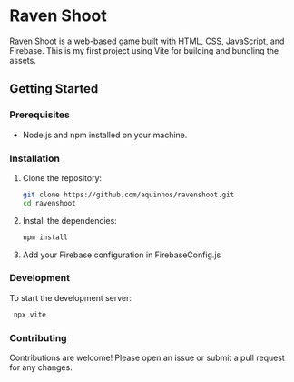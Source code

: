 # Raven Shoot

Raven Shoot is a web-based game built with HTML, CSS, JavaScript, and Firebase. This is my first project using Vite for building and bundling the assets.

## Getting Started

### Prerequisites

- Node.js and npm installed on your machine.

### Installation

1. Clone the repository:
   ```sh
   git clone https://github.com/aquinnos/ravenshoot.git
   cd ravenshoot
   ```
2. Install the dependencies:
   ```sh
   npm install
   ```
3. Add your Firebase configuration in FirebaseConfig.js

### Development
To start the development server:
  ```sh
   npx vite
   ```
### Contributing
Contributions are welcome! Please open an issue or submit a pull request for any changes.
